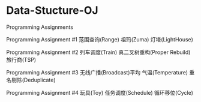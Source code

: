 # Data-Stucture-OJ
Programming Assignments

Programming Assignment #1
范围查询(Range)
祖玛(Zuma)
灯塔(LightHouse)

Programming Assignment #2
列车调度(Train)
真二叉树重构(Proper Rebuild)
旅行商(TSP)

Programming Assignment #3
无线广播(Broadcast)平均
气温(Temperature)
重名剔除(Deduplicate)

Programming Assignment #4
玩具(Toy)
任务调度(Schedule)
循环移位(Cycle)
